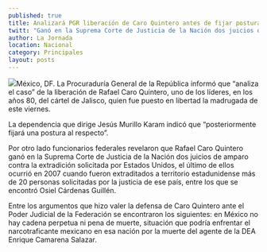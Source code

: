 ```yaml
---
published: true
title: Analizará PGR liberación de Caro Quintero antes de fijar postura
twitt: "Ganó en la Suprema Corte de Justicia de la Nación dos juicios de amparo contra la extradición solicitada por Estados Unidos, señalan fuentes federales."
author: La Jornada
location: Nacional
category: Principales
layout: posts
---
```


![](http://i.imgur.com/8Sagn4em.jpg)México, DF. La Procuraduría General de la República informó que “analiza el caso” de la liberación de Rafael Caro Quintero, uno de los líderes, en los años 80, del cártel de Jalisco, quien fue puesto en libertad la madrugada de este viernes.

La dependencia que dirige Jesús Murillo Karam indicó que “posteriormente fijará una postura al respecto”.

Por otro lado funcionarios federales revelaron que Rafael Caro Quintero ganó en la Suprema Corte de Justicia de la Nación dos juicios de amparo contra la extradición solicitada por Estados Unidos, el último de ellos ocurrió en 2007 cuando fueron extraditados a territorio estadunidense más de 20 personas solicitadas por la justicia de ese país, entre los que se encontró Osiel Cárdenas Guillén.

Entre los argumentos que hizo valer la defensa de Caro Quintero ante el Poder Judicial de la Federación se encontraron los siguientes: en México no hay cadena perpetua ni pena de muerte, situación que podría enfrentar el narcotraficante mexicano en esa nación por la muerte del agente de la DEA Enrique Camarena Salazar.
